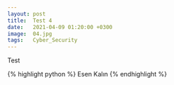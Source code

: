 ```yaml
---
layout: post
title:  Test 4
date:   2021-04-09 01:20:00 +0300
image:  04.jpg
tags:   Cyber_Security
---
```


Test

{% highlight python %} 
Esen Kalın
{% endhighlight %}

